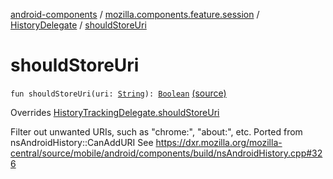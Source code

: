 [android-components](../../index.md) / [mozilla.components.feature.session](../index.md) / [HistoryDelegate](index.md) / [shouldStoreUri](./should-store-uri.md)

# shouldStoreUri

`fun shouldStoreUri(uri: `[`String`](https://kotlinlang.org/api/latest/jvm/stdlib/kotlin/-string/index.html)`): `[`Boolean`](https://kotlinlang.org/api/latest/jvm/stdlib/kotlin/-boolean/index.html) [(source)](https://github.com/mozilla-mobile/android-components/blob/master/components/feature/session/src/main/java/mozilla/components/feature/session/HistoryDelegate.kt#L46)

Overrides [HistoryTrackingDelegate.shouldStoreUri](../../mozilla.components.concept.engine.history/-history-tracking-delegate/should-store-uri.md)

Filter out unwanted URIs, such as "chrome:", "about:", etc.
Ported from nsAndroidHistory::CanAddURI
See https://dxr.mozilla.org/mozilla-central/source/mobile/android/components/build/nsAndroidHistory.cpp#326

